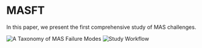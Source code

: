 # MASFT

In this paper, we present the first comprehensive study of MAS challenges.

![A Taxonomy of MAS Failure Modes](assets/taxonomy_v11_cropped.png)
![Study Workflow](assets/arxiv_figure_v2_cropped.png)